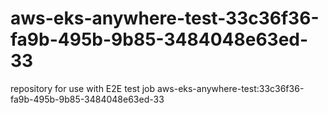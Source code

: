 # aws-eks-anywhere-test-33c36f36-fa9b-495b-9b85-3484048e63ed-33
repository for use with E2E test job aws-eks-anywhere-test:33c36f36-fa9b-495b-9b85-3484048e63ed-33
